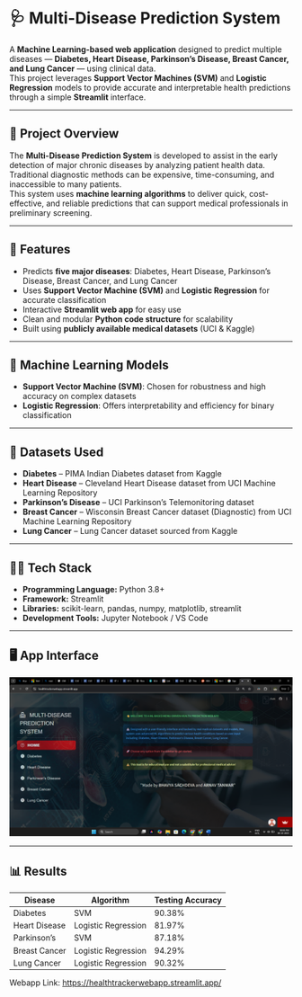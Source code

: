 # 🩺 Multi-Disease Prediction System

A **Machine Learning-based web application** designed to predict multiple diseases — **Diabetes, Heart Disease, Parkinson’s Disease, Breast Cancer, and Lung Cancer** — using clinical data.  
This project leverages **Support Vector Machines (SVM)** and **Logistic Regression** models to provide accurate and interpretable health predictions through a simple **Streamlit** interface.

---

## 📘 Project Overview
The **Multi-Disease Prediction System** is developed to assist in the early detection of major chronic diseases by analyzing patient health data.  
Traditional diagnostic methods can be expensive, time-consuming, and inaccessible to many patients.  
This system uses **machine learning algorithms** to deliver quick, cost-effective, and reliable predictions that can support medical professionals in preliminary screening.

---

## 🚀 Features
- Predicts **five major diseases**: Diabetes, Heart Disease, Parkinson’s Disease, Breast Cancer, and Lung Cancer  
- Uses **Support Vector Machine (SVM)** and **Logistic Regression** for accurate classification  
- Interactive **Streamlit web app** for easy use  
- Clean and modular **Python code structure** for scalability  
- Built using **publicly available medical datasets** (UCI & Kaggle)

---

## 🧠 Machine Learning Models
- **Support Vector Machine (SVM)**: Chosen for robustness and high accuracy on complex datasets  
- **Logistic Regression**: Offers interpretability and efficiency for binary classification  

---

## 🧩 Datasets Used
- **Diabetes** – PIMA Indian Diabetes dataset from Kaggle  
- **Heart Disease** – Cleveland Heart Disease dataset from UCI Machine Learning Repository 
- **Parkinson’s Disease** – UCI Parkinson’s Telemonitoring dataset
- **Breast Cancer** – Wisconsin Breast Cancer dataset (Diagnostic) from UCI Machine Learning Repository  
- **Lung Cancer** – Lung Cancer dataset sourced from Kaggle

---

## 👩‍💻 Tech Stack
- **Programming Language:** Python 3.8+  
- **Framework:** Streamlit  
- **Libraries:** scikit-learn, pandas, numpy, matplotlib, streamlit
- **Development Tools:** Jupyter Notebook / VS Code  

---

## 🖥️ App Interface
![Home Page](images/home.png)

---

## 📊 Results
| Disease       | Algorithm           | Testing Accuracy |
| ------------- | ------------------- | ---------------- |
| Diabetes      | SVM                 | 90.38%           |
| Heart Disease | Logistic Regression | 81.97%           |
| Parkinson’s   | SVM                 | 87.18%           |
| Breast Cancer | Logistic Regression | 94.29%           |
| Lung Cancer   | Logistic Regression | 90.32%           |

Webapp Link: https://healthtrackerwebapp.streamlit.app/
